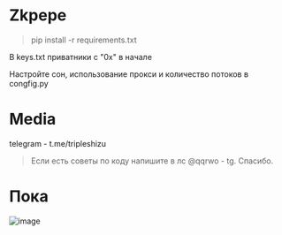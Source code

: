 # Zkpepe

>pip install -r requirements.txt

В keys.txt приватники с "0x" в начале

Настройте сон, использование прокси и количество потоков в congfig.py

# Media
telegram - t.me/tripleshizu

> Если есть советы по коду напишите в лс @qqrwo - tg. Спасибо.

# Пока

![image](https://github.com/atorasi/zkpepe/assets/121640832/21cd5c4a-d9ac-4ea6-987a-a23cafbb0f97)

